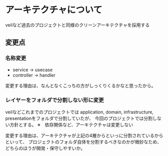 # アーキテクチャについて

veilなど過去のプロジェクトと同様のクリーンアーキテクチャを採用する

## 変更点

### 名称変更

- service -> usecase
- controller -> handler

変更する理由は、なんとなくこっちの方がしっくりくるかなと思ったから。

### レイヤーをフォルダで分割しない形に変更

veilなどこれまでのプロジェクトでは
application, domain, infrastructure, presentationをフォルダで分割していたが、
今回のプロジェクトでは分割しない方針とする。
※　依存関係など、アーキテクチャは変更しない

変更する理由は、アーキテクチャが上記の4層からといっに分割されているからといって、
プロジェクトのフォルダ自体を分割するべきなのかが微妙なため、
どちらのほうが開発・保守しやすいか。
